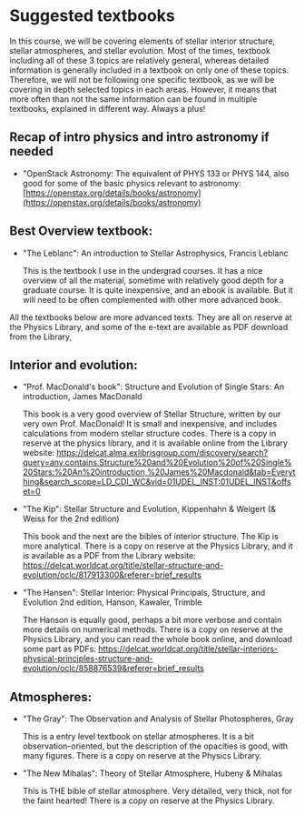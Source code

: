 # Suggested textbooks

In this course, we will be covering elements of stellar interior structure, stellar atmospheres, and stellar evolution. Most of the times, textbook including all of these 3 topics are relatively general, whereas detailed information is generally included in a textbook on only one of these topics. Therefore, we will not be following one specific textbook, as we will be covering in depth selected topics in each areas. However, it means that more often than not the same information can be found in multiple textbooks, explained in different way. Always a plus!

 
## Recap of intro physics and intro astronomy if needed

* "OpenStack Astronomy: The equivalent of PHYS 133 or PHYS 144, also good for some of the basic physics relevant to astronomy: [https://openstax.org/details/books/astronomy](https://openstax.org/details/books/astronomy)

## Best Overview textbook:

* "The Leblanc": An introduction to Stellar Astrophysics, Francis Leblanc

	This is the textbook I use in the undergrad courses. It has a nice overview of all the material, sometime with relatively good depth for a graduate course. It is quite inexpensive, and an ebook is available. But it will need to be often complemented with other more advanced book. 

 

All the textbooks below are more advanced texts. They are all on reserve at the Physics Library, and some of the e-text are available as PDF download from the Library,

 

## Interior and evolution:

* "Prof. MacDonald's book": Structure and Evolution of Single Stars: An introduction, James MacDonald 

	This book is a very good overview of Stellar Structure, written by our very own Prof. MacDonald! It is small and inexpensive, and includes calculations from modern stellar structure codes. There is a copy in reserve at the physics library, and it is available online from the Library website: https://delcat.alma.exlibrisgroup.com/discovery/search?query=any,contains,Structure%20and%20Evolution%20of%20Single%20Stars:%20An%20introduction,%20James%20Macdonald&tab=Everything&search_scope=LD_CDI_WC&vid=01UDEL_INST:01UDEL_INST&offset=0

* "The Kip": Stellar Structure and Evolution, Kippenhahn & Weigert (& Weiss for the 2nd edition) 

	This book and the next are the bibles of interior structure. The Kip is more analytical.
There is a copy on reserve at the Physics Library, and it is available as a PDF from the Library website: https://delcat.worldcat.org/title/stellar-structure-and-evolution/oclc/817913300&referer=brief_results 

* "The Hansen": Stellar Interior: Physical Principals, Structure, and Evolution 2nd edition, Hanson, Kawaler, Trimble

	The Hanson is equally good, perhaps a bit more verbose and contain more details on numerical methods. 
There is a copy on reserve at the Physics Library, and you can read the whole book online, and download some part as PDFs: https://delcat.worldcat.org/title/stellar-interiors-physical-principles-structure-and-evolution/oclc/858876539&referer=brief_results 

## Atmospheres:

* "The Gray": The Observation and Analysis of Stellar Photospheres, Gray

	This is a entry level textbook on stellar atmospheres. It is a bit observation-oriented, but the description of the opacities is good, with many figures. 
There is a copy on reserve at the Physics Library.

* "The New Mihalas": Theory of Stellar Atmosphere, Hubeny & Mihalas

	This is THE bible of stellar atmosphere. Very detailed, very thick, not for the faint hearted!
There is a copy on reserve at the Physics Library.

 